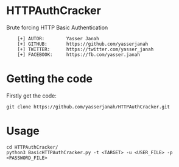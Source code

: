 # HTTPAuthCracker
Brute forcing HTTP Basic Authentication

```
    [+] AUTOR:        Yasser Janah
    [+] GITHUB:       https://github.com/yasserjanah
    [+] TWITTER:      https://twitter.com/yasser_janah
    [+] FACEBOOK:     https://fb.com/yasser.janah
```

# Getting the code

Firstly get the code:
```
git clone https://github.com/yasserjanah/HTTPAuthCracker.git
```
# Usage
```
cd HTTPAuthCracker/
python3 BasicHTTPAuthCracker.py -t <TARGET> -u <USER_FILE> -p <PASSWORD_FILE>
```
